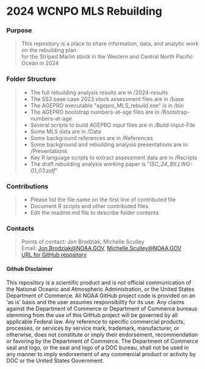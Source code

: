 # **2024 WCNPO MLS Rebuilding**

### **Purpose** 
> This repository is a place to share information, data, and analytic work on the rebuilding plan  
for the Striped Marlin stock in the Western and Central North Pacific Ocean in 2024

### **Folder Structure**
> * The full rebuilding analysis results are in /2024-results
> * The SS3 base case 2023 stock assessment files are in /base
> * The AGEPRO executable "agepro_MLS_rebuild.exe" is in /bin
> * The AGEPRO bootstrap numbers-at-age files are in /Bootstrap-numbers-at-age
> * Several scripts to build AGEPRO input files are in /Build-Input-File
> * Some MLS data are in /Data
> * Some background references are in /References
> * Some background and rebuilding analysis presentations are in /Presentations
> * Key R language scripts to extract assessment data are in /Rscripts
> * The draft rebuilding analysis working paper is "*ISC_24_BILLWG-01_03.pdf*"

### **Contributions**
> * Please list the file name on the first line of contributed file
> * Document R scripts and other contributed files
> * Edit the readme.md file to describe folder contents

### **Contacts**
> Points of contact: Jon Brodziak, Michelle Sculley  
Email: Jon.Brodziak@NOAA.GOV, Michelle.Sculley@NOAA.GOV   
[URL for GitHub repository](https://github.com/PIFSCstockassessments/2024-WCNPO-MLS-Rebuilding/)  
  
#### **Github Disclaimer**

This repository is a scientific product and is not official communication of the National Oceanic and Atmospheric Administration, or the United States Department of Commerce. All NOAA GitHub project code is provided on an ‘as is’ basis and the user assumes responsibility for its use. Any claims against the Department of Commerce or Department of Commerce bureaus stemming from the use of this GitHub project will be governed by all applicable Federal law. Any reference to specific commercial products, processes, or services by service mark, trademark, manufacturer, or otherwise, does not constitute or imply their endorsement, recommendation or favoring by the Department of Commerce. The Department of Commerce seal and logo, or the seal and logo of a DOC bureau, shall not be used in any manner to imply endorsement of any commercial product or activity by DOC or the United States Government.
